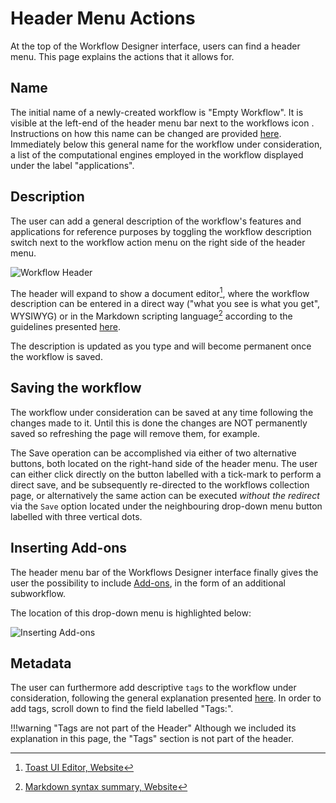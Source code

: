 # Header Menu Actions

At the top of the Workflow Designer interface, users can find a header menu. This page explains the actions that it allows for. 

## Name

The initial name of a newly-created workflow is "Empty Workflow". It is visible at the left-end of the header menu bar next to the workflows icon <i class="zmdi zmdi-dot-circle zmdi-hc-border"></i>. Instructions on how this name can be changed are provided [here](../entities-general/actions/name.md). Immediately below this general name for the workflow under consideration, a list of the computational engines employed in the workflow displayed under the label "applications".  

## Description

The user can add a general description of the workflow's features and applications for reference purposes by toggling the workflow description switch next to the workflow action menu on the right side of the header menu.

![Workflow Header](../images/workflow-designer/workflow-header-description.png "Toggle description")

The header will expand to show a document editor[^1], where the workflow description can be entered in a direct way ("what you see is what you get", WYSIWYG) or in the Markdown scripting language[^2] according to the guidelines presented [here](../entities-general/actions/metadata.md).

The description is updated as you type and will become permanent once the workflow is saved.

## Saving the workflow

The workflow under consideration can be saved at any time following the changes made to it. Until this is done the changes are NOT permanently saved so refreshing the page will remove them, for example. 

The Save operation can be accomplished via either of two alternative buttons, both located on the right-hand side of the header menu. The user can either click directly on the button labelled with a tick-mark <i class="zmdi zmdi-check zmdi-hc-border"></i> to perform a direct save, and be subsequently re-directed to the workflows collection page, or alternatively the same action can be executed *without the redirect* via the `Save` option located under the neighbouring drop-down menu button labelled with three vertical dots.

## Inserting Add-ons

The header menu bar of the Workflows Designer interface finally gives the user the possibility to include [Add-ons](../workflows/addons/overview.md), in the form of an additional subworkflow. 

The location of this drop-down menu is highlighted below:

![Inserting Add-ons](../images/workflow-designer/addons-menu.png "Inserting Add-ons")

## Metadata

The user can furthermore add descriptive `tags` to the workflow under consideration, following the general explanation presented [here](../entities-general/actions/metadata.md). In order to add tags, scroll down to find the field labelled "Tags:".

!!!warning "Tags are not part of the Header"
    Although we included its explanation in this page, the "Tags" section is not part of the header.

[^1]: [Toast UI Editor, Website](https://ui.toast.com/tui-editor)
[^2]: [Markdown syntax summary, Website](https://daringfireball.net/projects/markdown/syntax)

